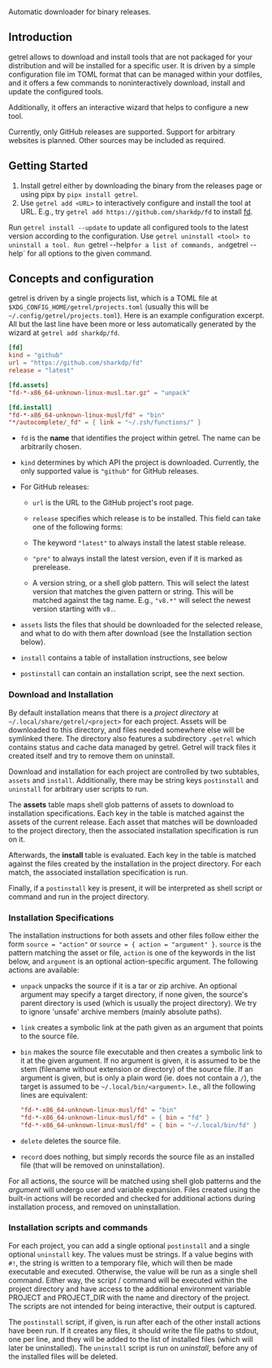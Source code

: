 Automatic downloader for binary releases.

## Introduction

getrel allows to download and install tools that are not packaged for your distribution and will be installed for a specific user. It is driven by a simple configuration file im TOML format that can be managed within your dotfiles, and it offers a few commands to noninteractively download, install and update the configured tools.

Additionally, it offers an interactive wizard that helps to configure a new tool.

Currently, only GitHub releases are supported. Support for arbitrary websites is planned. Other sources may be included as required.

## Getting Started

1. Install getrel either by downloading the binary from the releases page or using pipx by `pipx install getrel`.
2. Use `getrel add <URL>` to interactively configure and install the tool at URL. E.g., try `getrel add https://github.com/sharkdp/fd` to install [fd](https://github.com/sharkdp/fd).

Run `getrel install --update` to update all configured tools to the latest version according to the configuration. Use `getrel uninstall <tool> to uninstall a tool. Run `getrel --help` for a list of commands, and `getrel <command> --help` for all options to the given command.

## Concepts and configuration

getrel is driven by a single projects list, which is a TOML file at `$XDG_CONFIG_HOME/getrel/projects.toml` (usually this will be `~/.config/getrel/projects.toml`). Here is an example configuration excerpt. All but the last line have been more or less automatically generated by the wizard at `getrel add sharkdp/fd`.

```toml
[fd]
kind = "github"
url = "https://github.com/sharkdp/fd"
release = "latest"

[fd.assets]
"fd-*-x86_64-unknown-linux-musl.tar.gz" = "unpack"

[fd.install]
"fd-*-x86_64-unknown-linux-musl/fd" = "bin"
"*/autocomplete/_fd" = { link = "~/.zsh/functions/" }
```

* `fd` is the **name** that identifies the project within getrel. The name can be arbitrarily chosen.
* `kind` determines by which API the project is downloaded. Currently, the only supported value is `"github"` for GitHub releases.
* For GitHub releases:

    * `url` is the URL to the GitHub project's root page.
    * `release` specifies which release is to be installed. This field can take one of the following forms:

	* The keyword `"latest"` to always install the latest stable release.
	* `"pre"` to always install the latest version, even if it is marked as prerelease.
	* A version string, or a shell glob pattern. This will select the latest version that matches the given pattern or string. This will be matched against the tag name. E.g., `"v8.*"` will select the newest version starting with `v8.`.
* `assets` lists the files that should be downloaded for the selected release, and what to do with them after download (see the Installation section below).
* `install` contains a table of installation instructions, see below
* `postinstall` can contain an installation script, see the next section.


### Download and Installation

By default installation means that there is a _project directory_ at `~/.local/share/getrel/<project>` for each project. Assets will be downloaded to this directory, and files needed somewhere else will be symlinked there. The directory also features a subdirectory `.getrel` which contains status and cache data managed by getrel. Getrel will track files it created itself and try to remove them on uninstall.

Download and installation for each project are controlled by two subtables, `assets` and `install`. Additionally, there may be string keys `postinstall` and `uninstall` for arbitrary user scripts to run.

The **assets** table maps shell glob patterns of assets to download to installation specifications. Each key in the table is matched against the assets of the current release. Each asset that matches will be downloaded to the project directory, then the associated installation specification is run on it.

Afterwards, the **install** table is evaluated. Each key in the table is matched against the files created by the installation in the project directory. For each match, the associated installation specification is run. 

Finally, if a `postinstall` key is present, it will be interpreted as shell script or command and run in the project directory.

### Installation Specifications

The installation instructions for both assets and other files follow either the form `source = "action"` or `source = { action = "argument" }`. `source` is the pattern matching the asset or file, `action` is one of the keywords in the list below, and `argument` is an optional action-specific argument. The following actions are available:

* `unpack` unpacks the source if it is a tar or zip archive. An optional argument may specify a target directory, if none given, the source's parent directory is used (which is usually the project directory). We try to ignore 'unsafe' archive members (mainly absolute paths).
* `link` creates a symbolic link at the path given as an argument that points to the source file.
* `bin` makes the source file executable and then creates a symbolic link to it at the given argument. If no argument is given, it is assumed to be the stem (filename without extension or directory) of the source file. If an argument is given, but is only a plain word (ie. does not contain a `/`), the target is assumed to be `~/.local/bin/<argument>`. I.e., all the following lines are equivalent:

    ```toml
    "fd-*-x86_64-unknown-linux-musl/fd" = "bin"
    "fd-*-x86_64-unknown-linux-musl/fd" = { bin = "fd" }
    "fd-*-x86_64-unknown-linux-musl/fd" = { bin = "~/.local/bin/fd" }
    ```
* `delete` deletes the source file.
* `record` does nothing, but simply records the source file as an installed file (that will be removed on uninstallation).

For all actions, the source will be matched using shell glob patterns and the _argument_ will undergo user and variable expansion. Files created using the built-in actions will be recorded and checked for additional actions during installation process, and removed on uninstallation.

### Installation scripts and commands

For each project, you can add a single optional `postinstall` and a single optional `uninstall` key. The values must be strings. If a value begins with `#!`, the string is written to a temporary file, which will then be made executable and executed. Otherwise, the value will be run as a single shell command. Either way, the script / command will be executed within the project directory and have access to the additional environment variable PROJECT and PROJECT_DIR with the name and directory of the project. The scripts are not intended for being interactive, their output is captured.

The `postinstall` script, if given, is run after each of the other install actions have been run. If it creates any files, it should write the file paths to stdout, one per line, and they will be added to the list of installed files (which will later be uninstalled). The `uninstall` script is run on _uninstall_, before any of the installed files will be deleted.
